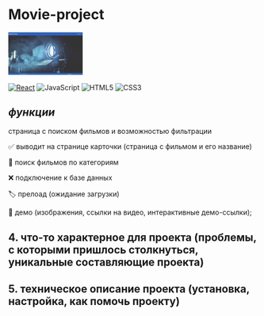 
# Movie-project

[<img src="/movie-project/src/media/readMe.jpg" width="150"/>]()

[![React](https://img.shields.io/badge/react-%2320232a.svg?style=for-the-badge&logo=react&logoColor=%2361DAFB)](https://reactjs.org/) ![JavaScript](https://img.shields.io/badge/javascript-%23323330.svg?style=for-the-badge&logo=javascript&logoColor=%23F7DF1E) ![HTML5](https://img.shields.io/badge/html5-%23E34F26.svg?style=for-the-badge&logo=html5&logoColor=white) ![CSS3](https://img.shields.io/badge/css3-%231572B6.svg?style=for-the-badge&logo=css3&logoColor=white)

## ***функции***

страница с поиском фильмов и возможностью фильтрации

✅ выводит на странице карточки (страница с фильмом и его название)

🎯 поиск фильмов по категориям

❌ подключение к базе данных

🏷️ прелоад (ожидание загрузки)

🍎 демо (изображения, ссылки на видео, интерактивные демо-ссылки);

## 4. что-то характерное для проекта (проблемы, с которыми пришлось столкнуться, уникальные составляющие проекта)

## 5. техническое описание проекта (установка, настройка, как помочь проекту)
